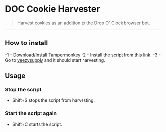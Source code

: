 # DOC Cookie Harvester
> Harvest cookies as an addition to the Drop O' Clock browser bot.
---

## How to install
-1 - [Download/Install Tampermonkey](https://chrome.google.com/webstore/detail/tampermonkey/dhdgffkkebhmkfjojejmpbldmpobfkfo?hl=en)
-2 - Install the script from [this link](https://docdiscordauth.000webhostapp.com/cookieharvester/DocCookieHarvester.user.js).
-3 - Go to [yeezysupply](https://www.yeezysupply.com) and it should start harvesting.
## Usage
### Stop the script
- Shift+S stops the script from harvesting.
### Start the script again
- Shift+C starts the script.
